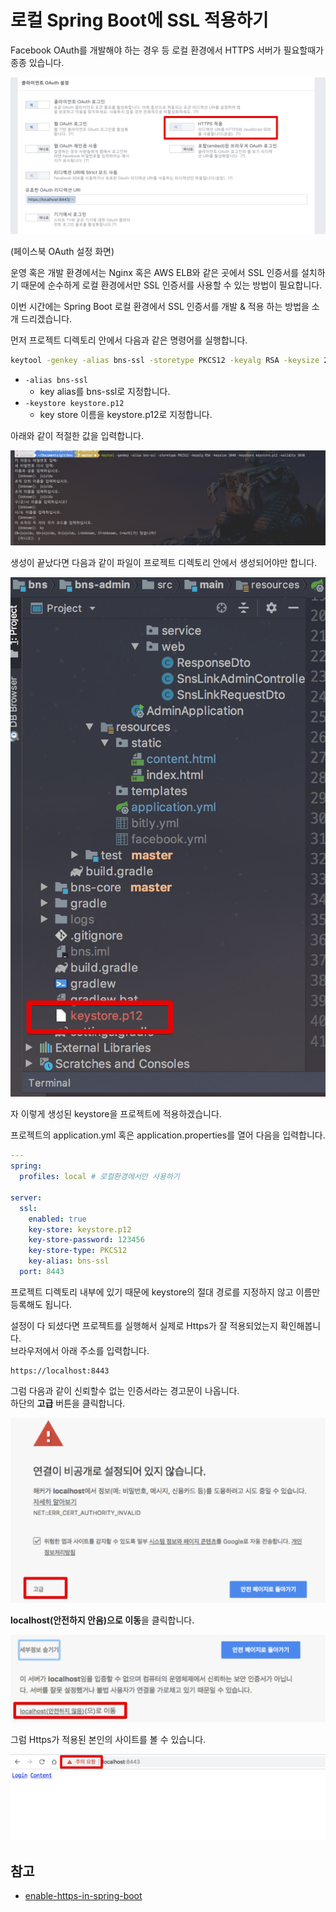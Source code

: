 # 로컬 Spring Boot에 SSL 적용하기

Facebook OAuth를 개발해야 하는 경우 등 로컬 환경에서 HTTPS 서버가 필요할때가 종종 있습니다.  

![facebook](./images/facebook.png)

(페이스북 OAuth 설정 화면)  
  
운영 혹은 개발 환경에서는 Nginx 혹은 AWS ELB와 같은 곳에서 SSL 인증서를 설치하기 때문에 순수하게 로컬 환경에서만 SSL 인증서를 사용할 수 있는 방법이 필요합니다.  

이번 시간에는 Spring Boot 로컬 환경에서 SSL 인증서를 개발 & 적용 하는 방법을 소개 드리겠습니다.  
  
먼저 프로젝트 디렉토리 안에서 다음과 같은 명령어를 실행합니다.

```bash
keytool -genkey -alias bns-ssl -storetype PKCS12 -keyalg RSA -keysize 2048 -keystore keystore.p12 -validity 3650 
```

* ```-alias bns-ssl```
    * key alias를 bns-ssl로 지정합니다.
* ```-keystore keystore.p12```
    * key store 이름을 keystore.p12로 지정합니다.

아래와 같이 적절한 값을 입력합니다.

![keygen](./images/keygen.png)

생성이 끝났다면 다음과 같이 파일이 프로젝트 디렉토리 안에서 생성되어야만 합니다.

![project](./images/project.png)

자 이렇게 생성된 keystore을 프로젝트에 적용하겠습니다.  
  
프로젝트의 application.yml 혹은 application.properties를 열어 다음을 입력합니다.

```yaml
---
spring:
  profiles: local # 로컬환경에서만 사용하기

server:
  ssl:
    enabled: true
    key-store: keystore.p12
    key-store-password: 123456
    key-store-type: PKCS12
    key-alias: bns-ssl
  port: 8443
```

프로젝트 디렉토리 내부에 있기 때문에 keystore의 절대 경로를 지정하지 않고 이름만 등록해도 됩니다.  
  
설정이 다 되셨다면 프로젝트를 실행해서 실제로 Https가 잘 적용되었는지 확인해봅니다.  
브라우저에서 아래 주소를 입력합니다.

```
https://localhost:8443
```

그럼 다음과 같이 신뢰할수 없는 인증서라는 경고문이 나옵니다.  
하단의 **고급** 버튼을 클릭합니다.

![localhost1](./images/localhost1.png)

**localhost(안전하지 안음)으로 이동**을 클릭합니다.

![localhost2](./images/localhost2.png)

그럼 Https가 적용된 본인의 사이트를 볼 수 있습니다.

![localhost3](./images/localhost3.png)

## 참고

* [enable-https-in-spring-boot](https://www.drissamri.be/blog/java/enable-https-in-spring-boot/)